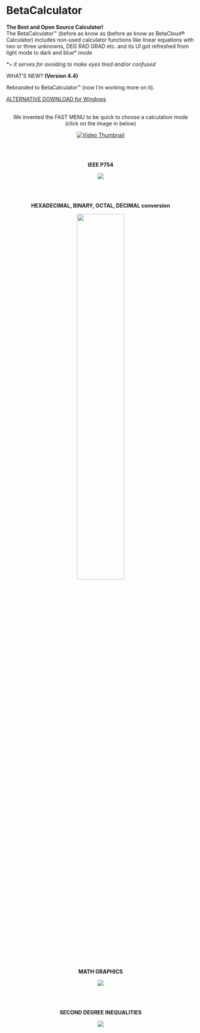 <h1>BetaCalculator</h1>

**The Best and Open Source Calculator!**<br>
The BetaCalculator™ (before as know as (before as know as BetaCloud® Calculator) includes non-used calculator functions like linear equations with two or three unknowns, DEG RAD GRAD etc. and its UI got refreshed from light mode to dark and blue* mode

_*= it serves for avoiding to make eyes tired and/or confused_

WHAT’S NEW? **(Version 4.4)**

Rebranded to BetaCalculator™ (now I'm working more on it).

<a href="https://mega.nz/file/czgi2R4A#47ySwip0w43LT8AV6vxlaocGPIv1i8_xBK3NedAY9Mg">ALTERNATIVE DOWNLOAD for Windows</a>
<br><br>

<p align="center">We invented the FAST MENU to be quick to choose a calculation mode (click on the image in below)</p>


<p align="center">
  <a href="https://youtu.be/NpLJbiroipk">
    <img src="https://github.com/Rixolino/BetaCalculator/assets/71252421/ed35dd7b-1e3c-43c3-8d76-ca1091f30d7c" alt="Video Thumbnail">
  </a>
</p>
<br><br>

<p align="center"><b>IEEE P754</b></p>
<p align="center">
 <img src="https://github.com/Rixolino/BetaCalculator/assets/71252421/8baab2fc-4d9b-4cb8-8054-2d64c1d3c164"/>
</p>
<br><br>

<p align="center"><b>HEXADECIMAL, BINARY, OCTAL, DECIMAL conversion</b></p>

<p align="center">
 <img src="https://github.com/Rixolino/BetaCalculator/assets/71252421/c8968bc9-18f5-4896-8d54-bccb181c6214" width="50%"/>
</p>
<br><br>

<p align="center"><b>MATH GRAPHICS</b></p>

<p align="center">
<img src="https://github.com/Rixolino/BetaCalculator/assets/71252421/67529271-d0c9-4179-a368-8a132cdf68c4"/>
</p>
<br><br>

<p align="center"><b>SECOND DEGREE INEQUALITIES</b></p>

<p align="center">
  <img src="https://github.com/Rixolino/BetaCalculator/assets/71252421/8baab2fc-4d9b-4cb8-8054-2d64c1d3c164" />
</p>
